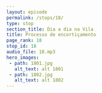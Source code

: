 ```yaml
---
layout: episode
permalink: /stops/18/
type: stop
section_title: Dia a dia na Vila
title: Processo de encortiçamento
page_rank: 18
stop_id: 18
audio_file: 18.mp3
hero_images:
 - path: 1801.jpg
   alt_text: alt 1801
 - path: 1802.jpg
   alt_text: alt 1802
---
```

